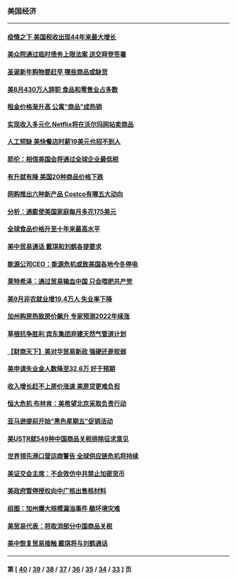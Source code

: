 ### 美国经济
---
#### [疫情之下 美国税收出现44年来最大增长](../../pages/ncid1078158/n13301423.md) 
#### [美众院通过临时债务上限法案 送交拜登签署](../../pages/ncid1078158/n13300776.md) 
#### [圣诞新年购物要赶早 哪些商品或缺货](../../pages/ncid1078158/n13299952.md) 
#### [美8月430万人辞职 食品和零售业占多数](../../pages/ncid1078158/n13300214.md) 
#### [租金价格渐升高 公寓“商品”成热销](../../pages/ncid1078158/n13299991.md) 
#### [实现收入多元化 Netflix将在沃尔玛网站卖商品](../../pages/ncid1078158/n13299355.md) 
#### [人工短缺 美快餐店时薪19美元也招不到人](../../pages/ncid1078158/n13299275.md) 
#### [耶伦：相信美国会将通过全球企业最低税](../../pages/ncid1078158/n13295863.md) 
#### [有升就有降 美国20种商品价格下跌](../../pages/ncid1078158/n13279165.md) 
#### [网购推出六种新产品 Costco有哪五大动向](../../pages/ncid1078158/n13291466.md) 
#### [分析：通膨使美国家庭每月多花175美元](../../pages/ncid1078158/n13293167.md) 
#### [全球食品价格升至十年来最高水平](../../pages/ncid1078158/n13293172.md) 
#### [美中贸易通话 戴琪和刘鹤各提要求](../../pages/ncid1078158/n13292962.md) 
#### [能源公司CEO：能源危机或致美国各地今冬停电](../../pages/ncid1078158/n13291697.md) 
#### [莱特希泽：通过贸易输血中国 只会喂肥共产党](../../pages/ncid1078158/n13291582.md) 
#### [美9月非农就业增19.4万人 失业率下降](../../pages/ncid1078158/n13291250.md) 
#### [加州购房热致房价飙升 专家预测2022年续涨](../../pages/ncid1078158/n13289509.md) 
#### [草根抗争胜利 宾东集团弃建天然气管道计划](../../pages/ncid1078158/n13289556.md) 
#### [【财商天下】美对华贸易新政 强硬还是软弱](../../pages/ncid1078158/n13288977.md) 
#### [美申请失业金人数降至32.6万 好于预期](../../pages/ncid1078158/n13288913.md) 
#### [收入增长赶不上房价涨速 美房贷更难负担](../../pages/ncid1078158/n13285586.md) 
#### [恒大危机 布林肯：美希望北京采取负责行动](../../pages/ncid1078158/n13286248.md) 
#### [亚马逊提前开始“黑色星期五”促销活动](../../pages/ncid1078158/n13285691.md) 
#### [美USTR就549种中国商品关税排除征求意见](../../pages/ncid1078158/n13284311.md) 
#### [世界领先港口营运商警告 全球供应链危机将持续](../../pages/ncid1078158/n13284432.md) 
#### [美证交会主席：不会效仿中共禁止加密货币](../../pages/ncid1078158/n13283963.md) 
#### [美政府暂停授权向中广核出售核材料](../../pages/ncid1078158/n13283700.md) 
#### [组图：加州爆大规模漏油事件 酿环境灾难](../../pages/ncid1078158/n13281046.md) 
#### [美贸易代表：将取消部分中国商品关税](../../pages/ncid1078158/n13281265.md) 
#### [美中恢复贸易接触 戴琪将与刘鹤通话](../../pages/ncid1078158/n13281029.md) 

---
#### 第 [ [40](./40.md) / [39](./39.md) / [38](./38.md) / [37](./37.md) / [36](./36.md) / [35](./35.md) / [34](./34.md) / [33](./33.md) ] 页
